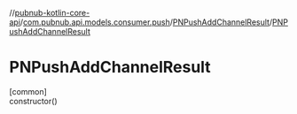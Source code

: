 //[pubnub-kotlin-core-api](../../../index.md)/[com.pubnub.api.models.consumer.push](../index.md)/[PNPushAddChannelResult](index.md)/[PNPushAddChannelResult](-p-n-push-add-channel-result.md)

# PNPushAddChannelResult

[common]\
constructor()

